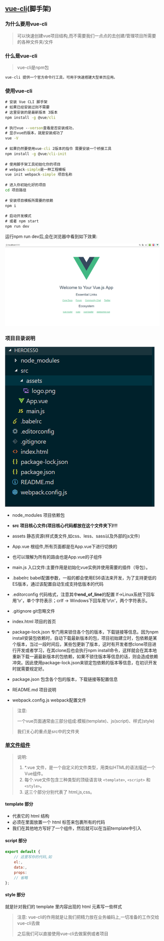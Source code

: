 ## [vue-cli](https://cli.vuejs.org/zh/)(脚手架)

### 为什么要用vue-cli

> 可以快速创建vue项目结构,而不需要我们一点点的去创建/管理项目所需要的各种文件夹/文件

### 什么是vue-cli

> vue-cli是npm包

```cmd
vue-cli 提供一个官方命令行工具，可用于快速搭建大型单页应用。
```

### 使用vue-cli

```cmd
# 安装 Vue CLI 脚手架
# 如果已经安装过则不需要
# 这里安装的是最新版本 3版本
npm install -g @vue/cli

# 执行vue --verson查看是否安装成功，
# 显示vue的版本，就是安装成功了
vue -V

# 如果仍然要使用vue-cli 2版本的指令 需要安装一个桥接工具
npm install -g @vue/cli-init

# 使用脚手架工具初始化你的项目
# webpack-simple是一种工程模板
vue init webpack-simple 项目名称

# 进入你初始化好的项目
cd 项目路径

# 安装项目模板所需要的依赖
npm i

# 启动开发模式
# 或者 npm start
npm run dev
```

运行npm run dev后,会在浏览器中看到如下效果:

![1534009067048](./../../doc/assets/1534009067048.png)

### 项目目录说明

![1534009729744](./../../doc/assets/1534009729744.png)

- node_modules 项目依赖包
- **src 项目核心文件(项目核心代码都放在这个文件夹下)!!!**
- assets 静态资源(样式类文件,如css、less、sass以及外部的js文件)
- App.vue 根组件,所有页面都是在App.vue下进行切换的
- 也可以理解为所有的路由也是App.vue的子组件
- main.js 入口文件:主要作用是初始化vue实例并使用需要的插件（导包）。 
- .babelrc    babel配置参数，一般的都会使用ES6语法来开发，为了支持更低的ES版本，通过该配置自动生成支持低版本的代码
- .editorconfig  代码格式，注意其中**end_of_line**的配置  lf->Linux系统下回车用'\r'，单个字符表示；crlf -> Windows下回车用'\r\n'，两个字符表示。
  
- .gitignore   git忽略文件
- index.html  项目的首页  
- package-lock.json     专门用来锁住各个包的版本，下载链接等信息。因为npm install安装包依赖时，自动下载最新版本的包，项目初始建立时，包依赖是某个版本，当过一段时间后，某些包更新了版本，这时有开发者想clone项目进行开发或者学习，在其clone后也会执行npm install命令，这样就会在其本地重新下载一遍最新版本的包依赖，如果不锁住版本等信息的话，则会造成依赖冲突。因此使用package-lock.json来锁定包依赖的版本等信息，在初识开发时就需要规定好。
  
- package.json      包含各个包的版本，下载链接等配置信息
- README.md   项目说明 
- webpack.config.js    webpack配置文件

> 注意:
>
> 一个vue页面通常由三部分组成:模板(template)、js(script)、样式(style)
>
>  我们关心的重点是src中的文件夹

### [单文件组件](https://cn.vuejs.org/v2/guide/single-file-components.html)

> 说明: 
>
> 1. *.vue 文件，是一个自定义的文件类型，用类似HTML的语法描述一个Vue组件。
> 2. 每个.vue文件包含三种类型的顶级语言块 `<template>`, `<script>` 和 `<style>`。
> 3. 这三个部分分别代表了 html,js,css。 

#### **template 部分**

- 代表它的 html 结构 
- 必须在里面放置一个 html 标签来包裹所有的代码 
- 我们在其他地方写好了一个组件，然后就可以在当前template中引入

#### **script 部分**

```js
export default {
    // 这里写你的代码,如
    el:,
    data:,
    props:
    // 省略
};
```

#### **style 部分**

 就是针对我们的 template 里内容出现的 html 元素写一些样式 

> 注意: vue-cli的作用就是让我们把精力放在业务编码上,一切准备的工作交给vue-cli去做
>
> 之后我们可以直接使用vue-cli去做案例或者项目

